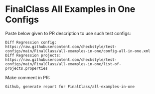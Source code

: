 # FinalClass All Examples in One Configs
Paste below given to PR description to use such test configs:
```
Diff Regression config: https://raw.githubusercontent.com/checkstyle/test-configs/main/FinalClass/all-examples-in-one/config-all-in-one.xml
Diff Regression projects: https://raw.githubusercontent.com/checkstyle/test-configs/main/FinalClass/all-examples-in-one/list-of-projects.properties
```
Make comment in PR:
```
Github, generate report for FinalClass/all-examples-in-one
```

